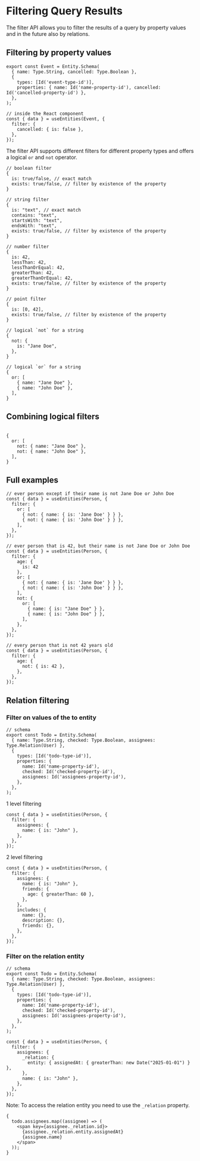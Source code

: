# Filtering Query Results

The filter API allows you to filter the results of a query by property values and in the future also by relations.

## Filtering by property values

```tsx
export const Event = Entity.Schema(
  { name: Type.String, cancelled: Type.Boolean },
  {
    types: [Id('event-type-id')],
    properties: { name: Id('name-property-id'), cancelled: Id('cancelled-property-id') },
  },
);

// inside the React component
const { data } = useEntities(Event, {
  filter: {
    cancelled: { is: false },
  },
});
```

The filter API supports different filters for different property types and offers a logical `or` and `not` operator.

```tsx
// boolean filter
{
  is: true/false, // exact match
  exists: true/false, // filter by existence of the property
}

// string filter
{
  is: "text", // exact match
  contains: "text",
  startsWith: "text",
  endsWith: "text",
  exists: true/false, // filter by existence of the property
}

// number filter
{
  is: 42,
  lessThan: 42,
  lessThanOrEqual: 42,
  greaterThan: 42,
  greaterThanOrEqual: 42,
  exists: true/false, // filter by existence of the property
}

// point filter
{
  is: [0, 42],
  exists: true/false, // filter by existence of the property
}

// logical `not` for a string
{
  not: {
    is: "Jane Doe",
  },
}

// logical `or` for a string
{
  or: [
    { name: "Jane Doe" },
    { name: "John Doe" },
  ],
}
```

## Combining logical filters

```tsx

{
  or: [
    not: { name: "Jane Doe" },
    not: { name: "John Doe" },
  ],
}
```

## Full examples

```tsx
// ever person except if their name is not Jane Doe or John Doe
const { data } = useEntities(Person, {
  filter: {
    or: [
      { not: { name: { is: 'Jane Doe' } } },
      { not: { name: { is: 'John Doe' } } },
    ],
  },
});

// ever person that is 42, but their name is not Jane Doe or John Doe
const { data } = useEntities(Person, {
  filter: {
    age: {
      is: 42
    },
    or: [
      { not: { name: { is: 'Jane Doe' } } },
      { not: { name: { is: 'John Doe' } } },
    ],
    not: {
      or: [
        { name: { is: "Jane Doe" } },
        { name: { is: "John Doe" } },
      ],
    },
  },
});

// every person that is not 42 years old
const { data } = useEntities(Person, {
  filter: {
    age: {
      not: { is: 42 },
    },
  },
});
```

## Relation filtering

### Filter on values of the to entity

```tsx
// schema
export const Todo = Entity.Schema(
  { name: Type.String, checked: Type.Boolean, assignees: Type.Relation(User) },
  {
    types: [Id('todo-type-id')],
    properties: {
      name: Id('name-property-id'),
      checked: Id('checked-property-id'),
      assignees: Id('assignees-property-id'),
    },
  },
);
```

1 level filtering

```tsx
const { data } = useEntities(Person, {
  filter: {
    assignees: {
      name: { is: "John" },
    },
  },
});
```

2 level filtering

```tsx
const { data } = useEntities(Person, {
  filter: {
    assignees: {
      name: { is: "John" },
      friends: {
        age: { greaterThan: 60 },
      },
    },
    includes: {
      name: {},
      description: {},
      friends: {},
    },
  },
});
```

### Filter on the relation entity

```tsx
// schema
export const Todo = Entity.Schema(
  { name: Type.String, checked: Type.Boolean, assignees: Type.Relation(User) },
  {
    types: [Id('todo-type-id')],
    properties: {
      name: Id('name-property-id'),
      checked: Id('checked-property-id'),
      assignees: Id('assignees-property-id'),
    },
  },
);
```

```tsx
const { data } = useEntities(Person, {
  filter: {
    assignees: {
      _relation: {
        entity: { assignedAt: { greaterThan: new Date("2025-01-01") } },
      },
      name: { is: "John" },
    },
  },
});
```

Note: To access the relation entity you need to use the `_relation` property.

```tsx
{
  todo.assignees.map((assignee) => (
    <span key={assignee._relation.id}>
      {assignee._relation.entity.assignedAt}
      {assignee.name}
    </span>
  ));
}
```
